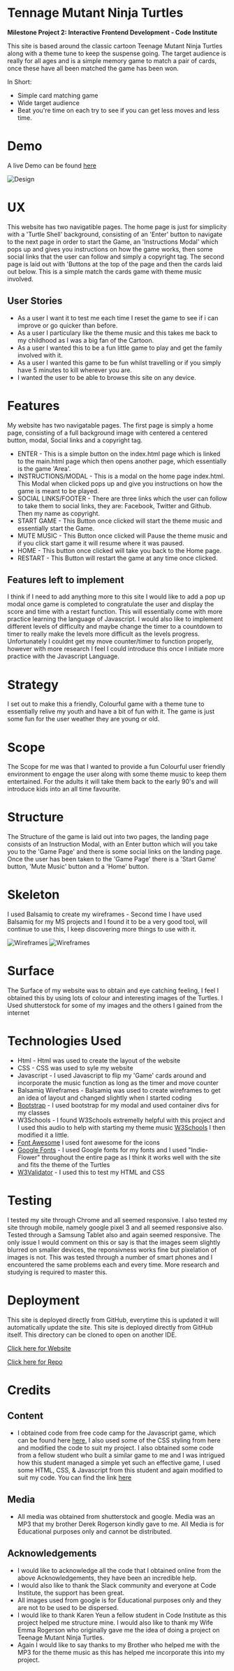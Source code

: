 # **Tennage Mutant Ninja Turtles**

**Milestone Project 2: Interactive Frontend Development - Code Institute**

This site is based around the classic cartoon Teenage Mutant Ninja Turtles along with a theme tune to keep the suspense going.  The target audience is really for all ages and is a simple memory game to match a pair of cards, once these have all been matched the game has been won.


In Short:

- Simple card matching game
- Wide target audience
- Beat you're time on each try to see if you can get less moves and less time.

# **Demo**

A live Demo can be found [here](https://kevin1610433.github.io/MS2-TeenageMutantNinjaTurtlesGame/)

![Design](https://kevin1610433.github.io/MS2-TeenageMutantNinjaTurtlesGame/assets/images/fireshot.png)

# **UX**

This website has two navigatible pages.  The home page is just for simplicity with a 'Turtle Shell' background, consisting of an 'Enter' button to navigate to the next page in order to start the Game, an 'Instructions Modal' which pops up and gives you instructions on how the game works, then some social links that the user can follow and simply a copyright tag.  The second page is laid out with 'Buttons at the top of the page and then the cards laid out below.  This is a simple match the cards game with theme music involved.


## User Stories

- As a user I want it to test me each time I reset the game to see if i can improve or go quicker than before.
- As a user I particulary like the theme music and this takes me back to my childhood as I was a big fan of the Cartoon.
- As a user I wanted this to be a fun little game to play and get the family involved with it.
- As a user I wanted this game to be fun whilst travelling or if you simply have 5 minutes to kill wherever you are.
- I wanted the user to be able to browse this site on any device.


# **Features**

My website has two navigatable pages.  The first page is simply a home page, consisting of a full background image with centered a centered button, modal, Social links and a copyright tag.

- ENTER - This is a simple button on the index.html page which is linked to the main.html page which then opens another page, which essentially is the game 'Area'.
- INSTRUCTIONS/MODAL - This is a modal on the home page index.html.  This Modal when clicked pops up and give you instructions on how the game is meant to be played.
- SOCIAL LINKS/FOOTER - There are three links which the user can follow to take them to social links, they are: Facebook, Twitter and Github.  Then my name as copyright.
- START GAME - This Button once clicked will start the theme music and essentially start the Game.
- MUTE MUSIC - This Button once clicked will Pause the theme music and if you click start game it will resume where it was paused.
- HOME - This button once clicked will take you back to the Home page.
- RESTART - This Button will restart the game at any time once clicked.


## Features left to implement

I think if I need to add anything more to this site I would like to add a pop up modal once game is completed to congratulate the user and display the score and time with a restart function.  This will essentially come with more practice learning the language of Javascript.  I would also like to implement different levels of difficulty and maybe change the timer to a countdown to timer to really make the levels more difficult as the levels progress.  Unfortunately I couldnt get my move counter/timer to function properly, however with more research I feel I could introduce this once I initiate more practice with the Javascript Language.

# **Strategy**

I set out to make this a friendly, Colourful game with a theme tune to essentially relive my youth and have a bit of fun with it. The game is just some fun for the user weather they are young or old.

# **Scope**

The Scope for me was that I wanted to provide a fun Colourful user friendly environment to engage the user along with some theme music to keep them entertained.  For the adults it will take them back to the early 90's and will introduce kids into an all time favourite.

# **Structure**

The Structure of the game is laid out into two pages, the landing page consists of an Instruction Modal, with an Enter button which will you take you to the 'Game Page' and there is some social links on the landing page.  Once the user has been taken to the 'Game Page' there is a 'Start Game' button, 'Mute Music' button and a 'Home' button. 

# **Skeleton**

I used Balsamiq to create my wireframes - Second time I have used Balsamiq for my MS projects and I found it to be a very good tool, will continue to use this, I keep discovering more things to use with it.

![Wireframes](https://kevin1610433.github.io/MS2-TeenageMutantNinjaTurtlesGame/assets/images/wireframe/wireframe1.jpg)
![Wireframes](https://kevin1610433.github.io/MS2-TeenageMutantNinjaTurtlesGame/assets/images/wireframe/wireframe2.jpg)


# **Surface**

The Surface of my website was to obtain and eye catching feeling, I feel I obtained this by using lots of colour and interesting images of the Turtles.  I Used shutterstock for some of my images and the others I gained from the internet

# **Technologies Used**

- Html - Html was used to create the layout of the website
- CSS - CSS was used to syle my website
- Javascript - I used Javascript to flip my 'Game' cards around and incorporate the music function as long as the timer and move counter
- Balsamiq Wireframes - Balsamiq was used to create wireframes to get an idea of layout and changed slightly when I started coding
- [Bootstrap](https://getbootstrap.com/docs/4.5/components/modal/) - I used bootstrap for my modal and used container divs for my classes
- W3Schools - I found W3Schools extremelly helpful with this project and I used this audio to help with starting my theme music [W3Schools](https://www.w3schools.com/jsref/tryit.asp?filename=tryjsref_audio_play) I then modified it a little.
- [Font Awesome](https://fontawesome.com/) I used font awesome for the icons
- [Google Fonts](https://fonts.google.com/specimen/Indie+Flower?sidebar.open=true&selection.family=Indie+Flower) - I used Google fonts for my fonts and I used "Indie-Flower" throughout the entire page as I think it works well with the site and fits the theme of the Turtles
- [W3Validator](https://validator.w3.org/nu/#textarea) - I used this to test my HTML and CSS

# **Testing**

I tested my site through Chrome and all seemed responsive.  I also tested my site through mobile, namely google pixel 3 and all seemed responsive also.  Tested through a Samsung Tablet also and again seemed responsive.  The only issue I would comment on this or say is that the images seem slightly blurred on smaller devices, the reponsivness works fine but pixelation of images is not.  This was tested through a number of smart phones and I encountered the same problems each and every time.  More research and studying is required to master this.

# **Deployment**

This site is deployed directly from GitHub, everytime this is updated it will automatically update the site. This site is deployed directly from GitHub itself.  This directory can be cloned to open on another IDE.  

[Click here for Website](https://kevin1610433.github.io/MS2-TeenageMutantNinjaTurtlesGame/)

[Click here for Repo](https://github.com/kevin1610433/MS2-TeenageMutantNinjaTurtlesGame)

# **Credits**

## Content

- I obtained code from free code camp for the Javascript game, which can be found here [here](https://medium.com/free-code-camp/vanilla-javascript-tutorial-build-a-memory-game-in-30-minutes-e542c4447eae), I also used some of the CSS styling from here and modified the code to suit my project.  I also obtained some code from a fellow student who built a similar game to me and I was intrigued how this student managed a simple yet such an effective game, I used some HTML, CSS, & Javascript from this student and again modified to suit my code.  You can find the link [here](https://github.com/karzuin/MS2)

## Media

- All media was obtained from shutterstock and google.  Media was an MP3 that my brother Derek Rogerson kindly gave to me.  All Media is for Educational purposes only and cannot be distributed.

## Acknowledgements

- I would like to acknowledge all the code that I obtained online from the above Acknowledgements, they have been an incredible help.
- I would also like to thank the Slack community and everyone at Code Institute, the support has been great.
- All images used from google is for Educational purposes only and they are not to be used to be dispersed.
- I would like to thank Karen Yeun a fellow student in Code Institute as this project helped me structure mine.  I would also like to thank my Wife Emma Rogerson who originally gave me the idea of doing a project on Teenage Mutant Ninja Turtles.
- Again I would like to say thanks to my Brother who helped me with the MP3 for the theme music as this has helped me incorporate this into my project.
